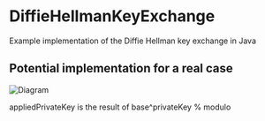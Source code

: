 # DiffieHellmanKeyExchange
Example implementation of the Diffie Hellman key exchange in Java

## Potential implementation for a real case
![Diagram](https://user-images.githubusercontent.com/66720765/229813950-c64542bd-6b2a-47ca-978d-ca736844f263.svg)

appliedPrivateKey is the result of base^privateKey % modulo
